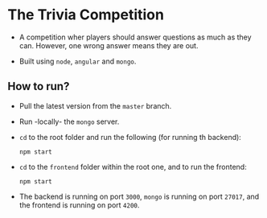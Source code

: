 # The Trivia Competition

- A competition wher players should answer questions as much as they can. However, one wrong answer means they are out.

- Built using `node`, `angular` and `mongo`.


## How to run?

- Pull the latest version from the `master` branch.
- Run -locally- the `mongo` server.
- `cd` to the root folder and run the following (for running th backend):

    ```
    npm start
    ```

- `cd` to the `frontend` folder within the root one, and to run the frontend:

    ```
    npm start
    ```

- The backend is running on port `3000`, `mongo` is running on port `27017`, and the frontend is running on port `4200`.